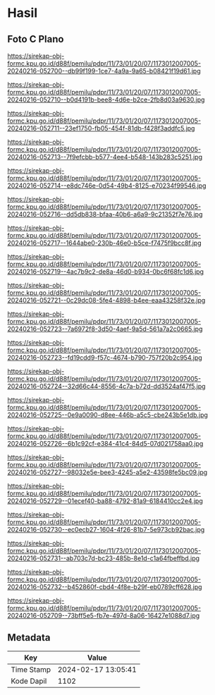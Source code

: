 # Hasil

## Foto C Plano

https://sirekap-obj-formc.kpu.go.id/d88f/pemilu/pdpr/11/73/01/20/07/1173012007005-20240216-052700--db99f199-1ce7-4a9a-9a65-b08421f19d61.jpg

https://sirekap-obj-formc.kpu.go.id/d88f/pemilu/pdpr/11/73/01/20/07/1173012007005-20240216-052710--b0d4191b-bee8-4d6e-b2ce-2fb8d03a9630.jpg

https://sirekap-obj-formc.kpu.go.id/d88f/pemilu/pdpr/11/73/01/20/07/1173012007005-20240216-052711--23ef1750-fb05-454f-81db-f428f3addfc5.jpg

https://sirekap-obj-formc.kpu.go.id/d88f/pemilu/pdpr/11/73/01/20/07/1173012007005-20240216-052713--7f9efcbb-b577-4ee4-b548-143b283c5251.jpg

https://sirekap-obj-formc.kpu.go.id/d88f/pemilu/pdpr/11/73/01/20/07/1173012007005-20240216-052714--e8dc746e-0d54-49b4-8125-e70234f99546.jpg

https://sirekap-obj-formc.kpu.go.id/d88f/pemilu/pdpr/11/73/01/20/07/1173012007005-20240216-052716--dd5db838-bfaa-40b6-a6a9-9c21352f7e76.jpg

https://sirekap-obj-formc.kpu.go.id/d88f/pemilu/pdpr/11/73/01/20/07/1173012007005-20240216-052717--1644abe0-230b-46e0-b5ce-f7475f9bcc8f.jpg

https://sirekap-obj-formc.kpu.go.id/d88f/pemilu/pdpr/11/73/01/20/07/1173012007005-20240216-052719--4ac7b9c2-de8a-46d0-b934-0bc6f68fc1d6.jpg

https://sirekap-obj-formc.kpu.go.id/d88f/pemilu/pdpr/11/73/01/20/07/1173012007005-20240216-052721--0c29dc08-5fe4-4898-b4ee-eaa43258f32e.jpg

https://sirekap-obj-formc.kpu.go.id/d88f/pemilu/pdpr/11/73/01/20/07/1173012007005-20240216-052723--7a6972f8-3d50-4aef-9a5d-561a7a2c0665.jpg

https://sirekap-obj-formc.kpu.go.id/d88f/pemilu/pdpr/11/73/01/20/07/1173012007005-20240216-052723--fd19cdd9-f57c-4674-b790-757f20b2c954.jpg

https://sirekap-obj-formc.kpu.go.id/d88f/pemilu/pdpr/11/73/01/20/07/1173012007005-20240216-052724--32d66c44-8556-4c7a-b72d-dd3524af47f5.jpg

https://sirekap-obj-formc.kpu.go.id/d88f/pemilu/pdpr/11/73/01/20/07/1173012007005-20240216-052725--0e9a0090-d8ee-446b-a5c5-cbe243b5e1db.jpg

https://sirekap-obj-formc.kpu.go.id/d88f/pemilu/pdpr/11/73/01/20/07/1173012007005-20240216-052726--6b1c92cf-e384-41c4-84d5-07d021758aa0.jpg

https://sirekap-obj-formc.kpu.go.id/d88f/pemilu/pdpr/11/73/01/20/07/1173012007005-20240216-052727--98032e5e-bee3-4245-a5e2-43598fe5bc09.jpg

https://sirekap-obj-formc.kpu.go.id/d88f/pemilu/pdpr/11/73/01/20/07/1173012007005-20240216-052729--01ecef40-ba88-4792-81a9-6184410cc2e4.jpg

https://sirekap-obj-formc.kpu.go.id/d88f/pemilu/pdpr/11/73/01/20/07/1173012007005-20240216-052730--ec0ecb27-1604-4f26-81b7-5e973cb92bac.jpg

https://sirekap-obj-formc.kpu.go.id/d88f/pemilu/pdpr/11/73/01/20/07/1173012007005-20240216-052731--ab703c7d-bc23-485b-8e1d-c1a64fbeffbd.jpg

https://sirekap-obj-formc.kpu.go.id/d88f/pemilu/pdpr/11/73/01/20/07/1173012007005-20240216-052732--b452860f-cbd4-4f8e-b29f-eb0789cff628.jpg

https://sirekap-obj-formc.kpu.go.id/d88f/pemilu/pdpr/11/73/01/20/07/1173012007005-20240216-052709--73bff5e5-fb7e-497d-8a06-16427e1088d7.jpg


## Metadata

| Key        | Value               |
| ---------- | ------------------- |
| Time Stamp | 2024-02-17 13:05:41 |
| Kode Dapil | 1102                |



